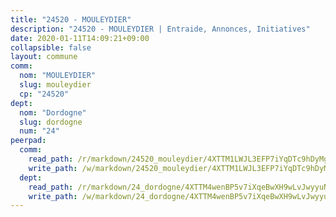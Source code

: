 ```yaml
---
title: "24520 - MOULEYDIER"
description: "24520 - MOULEYDIER | Entraide, Annonces, Initiatives"
date: 2020-01-11T14:09:21+09:00
collapsible: false
layout: commune
comm:
  nom: "MOULEYDIER"
  slug: mouleydier
  cp: "24520"
dept:
  nom: "Dordogne"
  slug: dordogne
  num: "24"
peerpad:
  comm:
    read_path: /r/markdown/24520_mouleydier/4XTTM1LWJL3EFP7iYqDTc9hDyMgAvtR34yHj41XT893eiBgSS
    write_path: /w/markdown/24520_mouleydier/4XTTM1LWJL3EFP7iYqDTc9hDyMgAvtR34yHj41XT893eiBgSS-K3TgUm2ZF3EKkP1nxTP2GrpySLVkwggmycuorntsgJDdcZaARc8by63QpDXYv3kqHmxpLYVJFR5yhjk8m2UG4M73AqJRYvxUcsG71oPavFhQyHFB8zVy7MU1YD951V3432ZMwT7C
  dept:
    read_path: /r/markdown/24_dordogne/4XTTM4wenBP5v7iXqeBwXH9wLvJwyyuNKzLxRyGzSZXmCuzgg
    write_path: /w/markdown/24_dordogne/4XTTM4wenBP5v7iXqeBwXH9wLvJwyyuNKzLxRyGzSZXmCuzgg-K3TgUusQQUSAmJPXozCTSBeqjqksxkVWGVxtHwEFrs5RuocQr8weKG2oQg7MVeg2F9Hhv7ggtBiBU8D9pdXEPa9M67VU3BzgAG9BCtQw3VY3Xcxk2YSegk3iUXMkpicGxxJr7mWp
---
```


